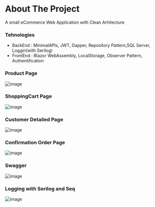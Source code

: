 # About The Project
A small eCommerce Web Application with Clean Arhitecture


### Tehnologies 
- BackEnd       : MinimalAPIs, JWT, Dapper, Repository Pattern,SQL Server, Loggin(with Serilog)
- FrontEnd      : Blazor WebAssembly, LocalStorage, Observer Pattern, Authentification   

### Product Page
![image](https://user-images.githubusercontent.com/13439611/172293323-27a313cb-3a04-41e0-a319-1069c0f1e41e.png)

### ShoppingCart Page
![image](https://user-images.githubusercontent.com/13439611/172294521-a113e059-8e0d-4857-b008-8dfa7dce8086.png)

### Customer Detailed Page
![image](https://user-images.githubusercontent.com/13439611/172294551-d84f0a74-fb8c-4a22-beec-8f54ad485a0b.png)

### Confirmation Order Page
![image](https://user-images.githubusercontent.com/13439611/172294575-bb23f0f0-e7ad-450e-a78b-e9d530d8eefd.png)

### Swagger 
![image](https://user-images.githubusercontent.com/13439611/172613451-531cc299-52db-45d5-a20d-dfee83a01b0c.png)

### Logging with Serilog and Seq
![image](https://user-images.githubusercontent.com/13439611/172613790-f582d679-c203-4bdf-804a-a0bddce08a59.png)




  
